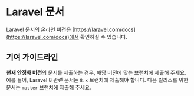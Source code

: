 # Laravel 문서

Laravel 문서의 온라인 버전은 [https://laravel.com/docs](https://laravel.com/docs)에서 확인하실 수 있습니다.

## 기여 가이드라인

**현재 안정화 버전**의 문서를 제출하는 경우, 해당 버전에 맞는 브랜치에 제출해 주세요. 예를 들어, Laravel 8 관련 문서는 `8.x` 브랜치에 제출해야 합니다. 다음 릴리스를 위한 문서는 `master` 브랜치에 제출해 주세요.